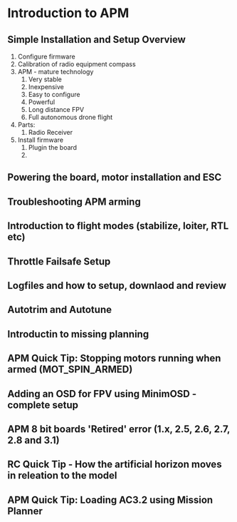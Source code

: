 # Introduction to APM #
## Simple Installation and Setup Overview ##
1. Configure firmware
2. Calibration of radio equipment compass
3. APM - mature technology
	1. Very stable
	2. Inexpensive
	3. Easy to configure
	4. Powerful
	5. Long distance FPV
	6. Full autonomous drone flight
4. Parts:
	1. Radio Receiver
5. Install firmware
	1. Plugin the board
	2. 

## Powering the board, motor installation and ESC ##
## Troubleshooting APM arming ##
## Introduction to flight modes (stabilize, loiter, RTL etc) ##
## Throttle Failsafe Setup ##
## Logfiles and how to setup, downlaod and review ##
## Autotrim and Autotune ##
## Introductin to missing planning ##
## APM Quick Tip: Stopping motors running when armed (MOT_SPIN_ARMED) ##
## Adding an OSD for FPV using MinimOSD - complete setup ##
## APM 8 bit boards 'Retired' error (1.x, 2.5, 2.6, 2.7, 2.8 and 3.1) ##
## RC Quick Tip - How the artificial horizon moves in releation to the model ##
## APM Quick Tip: Loading AC3.2 using Mission Planner ##